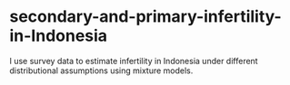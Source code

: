 # secondary-and-primary-infertility-in-Indonesia
I use survey data to estimate infertility in Indonesia under different distributional assumptions using mixture models.
